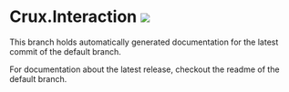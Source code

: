 # Crux.Interaction [![](https://github.com/SpaceEEC/crux_interaction/workflows/Build%20Trunk%20Documentation/badge.svg?event=push&branch=trunk)](https://github.com/SpaceEEC/crux_interaction/actions)

This branch holds automatically generated documentation for the latest commit of the default branch.

For documentation about the latest release, checkout the readme of the default branch.

